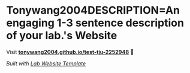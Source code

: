
# Tonywang2004DESCRIPTION=An engaging 1-3 sentence description of your lab.'s Website

Visit **[tonywang2004.github.io/test-tju-2252948](https://tonywang2004.github.io/test-tju-2252948)** 🚀

_Built with [Lab Website Template](https://greene-lab.gitbook.io/lab-website-template-docs)_
